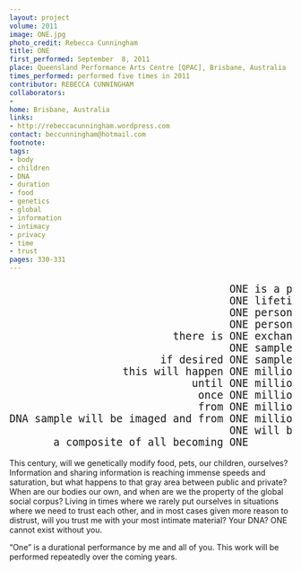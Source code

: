 ```yaml
---
layout: project
volume: 2011
image: ONE.jpg
photo_credit: Rebecca Cunningham
title: ONE
first_performed: September  8, 2011
place: Queensland Performance Arts Centre [QPAC], Brisbane, Australia
times_performed: performed five times in 2011
contributor: REBECCA CUNNINGHAM
collaborators:
-
home: Brisbane, Australia
links:
- http://rebeccacunningham.wordpress.com
contact: beccunningham@hotmail.com
footnote:
tags:
- body
- children
- DNA
- duration
- food
- genetics
- global
- information
- intimacy
- privacy
- time
- trust
pages: 330-331
---
```

<pre style="font-size:14pt">
                                   ONE is a performance that may take
                                   ONE lifetime
                                   ONE person sitting opposite
                                   ONE person
                          there is ONE exchange
                                   ONE sample of DNA is collected
                        if desired ONE sample of DNA is exchanged
                  this will happen ONE million times
                             until ONE million samples have been collected
                              once ONE million samples
                              from ONE million people have been collected each
DNA sample will be imaged and from ONE million DNA images
                                   ONE will be made
       a composite of all becoming ONE
</pre>
This century, will we genetically modify food, pets, our children, ourselves? Information and sharing information is reaching immense speeds and saturation, but what happens to that gray area between public and private? When are our bodies our own, and when are we the property of the global social corpus? Living in times where we rarely put ourselves in situations where we need to trust each other, and in most cases given more reason to distrust, will you trust me with your most intimate material? Your DNA? ONE cannot exist without you.

“One” is a durational performance by me and all of you. This work will be performed repeatedly over the coming years.
